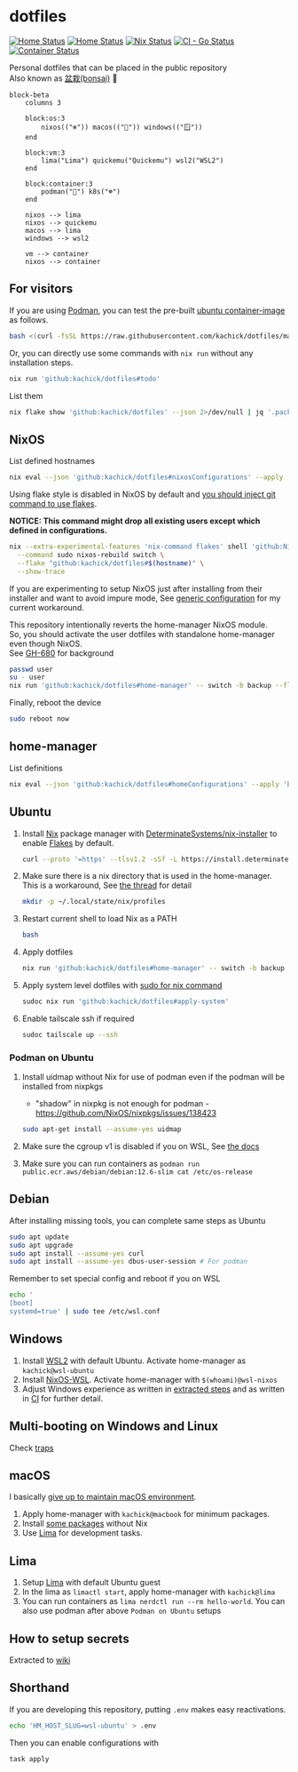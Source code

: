 # dotfiles

[![Home Status](https://github.com/kachick/dotfiles/actions/workflows/ci-home.yml/badge.svg?branch=main)](https://github.com/kachick/dotfiles/actions/workflows/ci-home.yml?query=branch%3Amain+)
[![Home Status](https://github.com/kachick/dotfiles/actions/workflows/windows.yml/badge.svg?branch=main)](https://github.com/kachick/dotfiles/actions/workflows/windows.yml?query=branch%3Amain+)
[![Nix Status](https://github.com/kachick/dotfiles/actions/workflows/ci-nix.yml/badge.svg?branch=main)](https://github.com/kachick/dotfiles/actions/workflows/ci-nix.yml?query=branch%3Amain+)
[![CI - Go Status](https://github.com/kachick/dotfiles/actions/workflows/ci-go.yml/badge.svg?branch=main)](https://github.com/kachick/dotfiles/actions/workflows/ci-go.yml?query=branch%3Amain+)
[![Container Status](https://github.com/kachick/dotfiles/actions/workflows/container.yml/badge.svg?branch=main)](https://github.com/kachick/dotfiles/actions/workflows/container.yml?query=branch%3Amain+)

Personal dotfiles that can be placed in the public repository\
Also known as [盆栽(bonsai)](https://en.wikipedia.org/wiki/Bonsai) 🌳

```mermaid
block-beta
    columns 3

    block:os:3
        nixos(("❄")) macos(("🍎")) windows(("🪟"))
    end

    block:vm:3
        lima("Lima") quickemu("Quickemu") wsl2("WSL2")
    end

    block:container:3
        podman("🦭") k8s("☸️") 
    end

    nixos --> lima
    nixos --> quickemu
    macos --> lima
    windows --> wsl2

    vm --> container
    nixos --> container
```

## For visitors

If you are using [Podman](https://podman.io/), you can test the pre-built [ubuntu container-image](containers) as follows.

```bash
bash <(curl -fsSL https://raw.githubusercontent.com/kachick/dotfiles/main/containers/sandbox-with-ghcr.bash) latest
```

Or, you can directly use some commands with `nix run` without any installation steps.

```bash
nix run 'github:kachick/dotfiles#todo'
```

List them

```bash
nix flake show 'github:kachick/dotfiles' --json 2>/dev/null | jq '.packages | ."x86_64-linux" | to_entries | map("\(.key) # \(.value.description)")'
```

## NixOS

List defined hostnames

```bash
nix eval --json 'github:kachick/dotfiles#nixosConfigurations' --apply 'builtins.attrNames' | jq '.[]'
```

Using flake style is disabled in NixOS by default and [you should inject git command to use flakes](https://www.reddit.com/r/NixOS/comments/18jyd0r/cleanest_way_to_run_git_commands_on_fresh_nixos/).

**NOTICE: This command might drop all existing users except which defined in configurations.**

```bash
nix --extra-experimental-features 'nix-command flakes' shell 'github:NixOS/nixpkgs/nixos-24.11#git' \
  --command sudo nixos-rebuild switch \
  --flake "github:kachick/dotfiles#$(hostname)" \
  --show-trace
```

If you are experimenting to setup NixOS just after installing from their installer and want to avoid impure mode,
See [generic configuration](nixos/hosts/generic) for my current workaround.

This repository intentionally reverts the home-manager NixOS module.\
So, you should activate the user dotfiles with standalone home-manager even though NixOS.\
See [GH-680](https://github.com/kachick/dotfiles/issues/680) for background

```bash
passwd user
su - user
nix run 'github:kachick/dotfiles#home-manager' -- switch -b backup --flake 'github:kachick/dotfiles#user@nixos-desktop'
```

Finally, reboot the device

```bash
sudo reboot now
```

## home-manager

List definitions

```bash
nix eval --json 'github:kachick/dotfiles#homeConfigurations' --apply 'builtins.attrNames' | jq '.[]'
```

## Ubuntu

1. Install [Nix](https://nixos.org/) package manager with [DeterminateSystems/nix-installer](https://github.com/DeterminateSystems/nix-installer) to enable [Flakes](https://nixos.wiki/wiki/Flakes) by default.

   ```bash
   curl --proto '=https' --tlsv1.2 -sSf -L https://install.determinate.systems/nix | sh -s -- install
   ```

1. Make sure there is a nix directory that is used in the home-manager.\
   This is a workaround, See [the thread](https://www.reddit.com/r/Nix/comments/1443k3o/comment/jr9ht5g/?utm_source=reddit&utm_medium=web2x&context=3) for detail

   ```bash
   mkdir -p ~/.local/state/nix/profiles
   ```

1. Restart current shell to load Nix as a PATH

   ```bash
   bash
   ```

1. Apply dotfiles

   ```bash
   nix run 'github:kachick/dotfiles#home-manager' -- switch -b backup --flake 'github:kachick/dotfiles#wsl-ubuntu'
   ```

1. Apply system level dotfiles with [sudo for nix command](https://github.com/kachick/dotfiles/commit/2e47c6655dc74a4a56495fdcbebb9d15b0b57313)

   ```bash
   sudoc nix run 'github:kachick/dotfiles#apply-system'
   ```

1. Enable tailscale ssh if required

   ```bash
   sudoc tailscale up --ssh
   ```

### Podman on Ubuntu

1. Install uidmap without Nix for use of podman even if the podman will be installed from nixpkgs

   - "shadow" in nixpkg is not enough for podman - <https://github.com/NixOS/nixpkgs/issues/138423>

   ```bash
   sudo apt-get install --assume-yes uidmap
   ```

1. Make sure the cgroup v1 is disabled if you on WSL, See [the docs](windows/WSL/README.md)

1. Make sure you can run containers as `podman run public.ecr.aws/debian/debian:12.6-slim cat /etc/os-release`

## Debian

After installing missing tools, you can complete same steps as Ubuntu

```bash
sudo apt update
sudo apt upgrade
sudo apt install --assume-yes curl
sudo apt install --assume-yes dbus-user-session # For podman
```

Remember to set special config and reboot if you on WSL

```bash
echo '
[boot]
systemd=true' | sudo tee /etc/wsl.conf
```

## Windows

1. Install [WSL2](windows/WSL/README.md) with default Ubuntu. Activate home-manager as `kachick@wsl-ubuntu`
1. Install [NixOS-WSL](https://github.com/nix-community/NixOS-WSL). Activate home-manager with `$(whoami)@wsl-nixos`
1. Adjust Windows experience as written in [extracted steps](windows/README.md) and as written in [CI](.github/workflows/windows.yml) for further detail.

## Multi-booting on Windows and Linux

Check [traps](./windows/Multi-booting.md)

## macOS

I basically [give up to maintain macOS environment](https://github.com/kachick/dotfiles/issues/911).

1. Apply home-manager with `kachick@macbook` for minimum packages.
1. Install [some packages](https://github.com/kachick/dotfiles/wiki/macOS) without Nix
1. Use [Lima](#lima) for development tasks.

## Lima

1. Setup [Lima](https://github.com/lima-vm/lima) with default Ubuntu guest
1. In the lima as `limactl start`, apply home-manager with `kachick@lima`
1. You can run containers as `lima nerdctl run --rm hello-world`. You can also use podman after above `Podman on Ubuntu` setups

## How to setup secrets

Extracted to [wiki](https://github.com/kachick/dotfiles/wiki/Encryption)

## Shorthand

If you are developing this repository, putting `.env` makes easy reactivations.

```bash
echo 'HM_HOST_SLUG=wsl-ubuntu' > .env
```

Then you can enable configurations with

```bash
task apply
```
